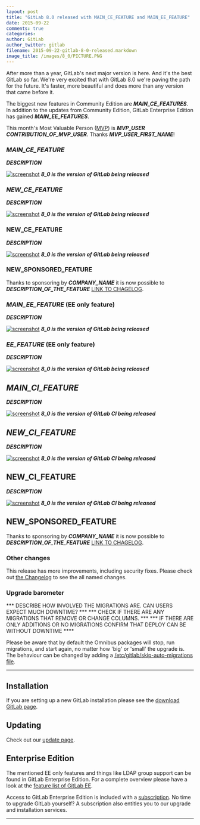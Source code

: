 ```yaml
---
layout: post
title: "GitLab 8.0 released with MAIN_CE_FEATURE and MAIN_EE_FEATURE"
date: 2015-09-22
comments: true
categories:
author: GitLab
author_twitter: gitlab
filename: 2015-09-22-gitlab-8-0-released.markdown
image_title: /images/8_0/PICTURE.PNG
---
```


After more than a year, GitLab's next major version is here. And it's the
best GitLab so far.
We're very excited that with GitLab 8.0 we're paving the path for the future.
It's faster, more beautiful and does more than any version that came before it.

The biggest new features in Community Edition are ***MAIN_CE_FEATURES***.
In addition to the updates from Community Edition, GitLab Enterprise Edition has gained ***MAIN_EE_FEATURES***.

This month's Most Valuable Person ([MVP](https://about.gitlab.com/mvp/)) is ***MVP_USER*** ***CONTRIBUTION_OF_MVP_USER***.
Thanks ***MVP_USER_FIRST_NAME***!

<!--more-->

### ***MAIN_CE_FEATURE***

***DESCRIPTION***

[![screenshot](/images/8_0/feature.png)](/images/8_0/feature.png) ***8_0 is the version of GitLab being released***


### ***NEW_CE_FEATURE***

***DESCRIPTION***

[![screenshot](/images/8_0/feature.png)](/images/8_0/feature.png) ***8_0 is the version of GitLab being released***


### NEW_CE_FEATURE

***DESCRIPTION***

[![screenshot](/images/8_0/feature.png)](/images/8_0/feature.png) ***8_0 is the version of GitLab being released***

### NEW_SPONSORED_FEATURE

Thanks to sponsoring by ***COMPANY_NAME*** it is now possible to ***DESCRIPTION_OF_THE_FEATURE*** [LINK TO CHAGELOG](https://gitlab.com/gitlab-org/gitlab-ce/blob/8-0-stable/CHANGELOG#L18).

### ***MAIN_EE_FEATURE*** (EE only feature)

***DESCRIPTION***

[![screenshot](/images/8_0/feature.png)](/images/8_0/feature.png) ***8_0 is the version of GitLab being released***

### ***EE_FEATURE*** (EE only feature)

***DESCRIPTION***

[![screenshot](/images/8_0/feature.png)](/images/8_0/feature.png) ***8_0 is the version of GitLab being released***


## ***MAIN_CI_FEATURE***

***DESCRIPTION***

[![screenshot](/images/8_0/feature.png)](/images/8_0/feature.png) ***8_0 is the version of GitLab CI being released***


## ***NEW_CI_FEATURE***

***DESCRIPTION***

[![screenshot](/images/8_0/feature.png)](/images/8_0/feature.png) ***8_0 is the version of GitLab CI being released***


## NEW_CI_FEATURE

***DESCRIPTION***

[![screenshot](/images/8_0/feature.png)](/images/8_0/feature.png) ***8_0 is the version of GitLab CI being released***

## NEW_SPONSORED_FEATURE

Thanks to sponsoring by ***COMPANY_NAME*** it is now possible to ***DESCRIPTION_OF_THE_FEATURE*** [LINK TO CHAGELOG](https://gitlab.com/gitlab-org/gitlab-ce/blob/8-0-stable/CHANGELOG#L18).

### Other changes

This release has more improvements, including security fixes. Please check out [the Changelog](https://gitlab.com/gitlab-org/gitlab-ce/blob/master/CHANGELOG) to see the all named changes.


### Upgrade barometer


*** DESCRIBE HOW INVOLVED THE MIGRATIONS ARE. CAN USERS EXPECT MUCH DOWNTIME? ***
*** CHECK IF THERE ARE ANY MIGRATIONS THAT REMOVE OR CHANGE COLUMNS. ***
*** IF THERE ARE ONLY ADDITIONS OR NO MIGRATIONS CONFIRM THAT DEPLOY CAN BE WITHOUT DOWNTIME ****

Please be aware that by default the Omnibus packages will stop, run
migrations, and start again, no matter how 'big' or 'small' the
upgrade is. The behaviour can be changed by adding a
[/etc/gitlab/skip-auto-migrations
file](http://doc.gitlab.com/omnibus/update/README.html).

- - -

## Installation

If you are setting up a new GitLab installation please see the
[download GitLab page](https://about.gitlab.com/installation/).

## Updating

Check out our [update page](https://about.gitlab.com/update/).

## Enterprise Edition

The mentioned EE only features and things like LDAP group support can be found in GitLab Enterprise Edition.
For a complete overview please have a look at the [feature list of GitLab EE](http://www.gitlab.com/gitlab-ee/).

Access to GitLab Enterprise Edition is included with a [subscription](http://www.gitlab.com/pricing/).
No time to upgrade GitLab yourself?
A subscription also entitles you to our upgrade and installation services.

- - -
